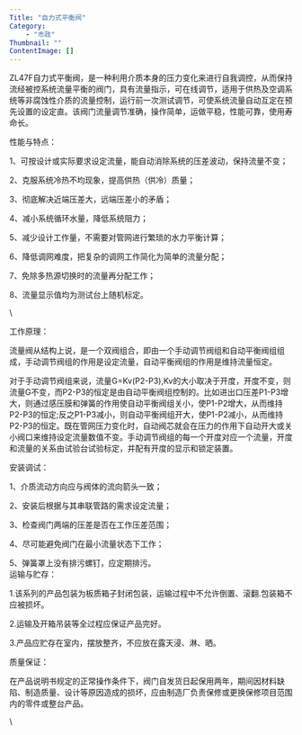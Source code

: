 ```yaml
---
Title: "自力式平衡阀"
Category: 
    - "市政"
Thumbnail: ""
ContentImage: []
---
```


ZL47F自力式平衡阀，是一种利用介质本身的压力变化来进行自我调控，从而保持流经被控系统流量平衡的阀门，具有流量指示，可在线调节，适用于供热及空调系统等非腐蚀性介质的流量控制，运行前一次测试调节，可使系统流量自动互定在预先设置的设定直。该阀门流量调节准确，操作简单，运做平稳，性能可靠，使用寿命长。

性能与特点：

1、可按设计或实际要求设定流量，能自动消除系统的压差波动，保持流量不变；

2、克服系统冷热不均现象，提高供热（供冷）质量；

3、彻底解决近端压差大，远端压差小的矛盾；

4、减小系统循环水量，降低系统阻力；

5、减少设计工作量，不需要对管网进行繁琐的水力平衡计算；

6、降低调网难度，把复杂的调网工作简化为简单的流量分配；

7、免除多热源切换时的流量再分配工作；

8、流量显示值均为测试台上随机标定。

\

工作原理：

流量阀从结构上说，是一个双阀组合，即由一个手动调节阀组和自动平衡阀组组成，手动调节阀组的作用是设定流量，自动平衡阀组的作用是维持流量恒定。

对于手动调节阀组来说，流量G=Kv(P2-P3),Kv的大小取决于开度，开度不变，则流量G不变，而P2-P3的恒定是由自动平衡阀组控制的。比如进出口压差P1-P3增大，则通过感压膜和弹簧的作用使自动平衡阀组关小，使P1-P2增大，从而维持P2-P3的恒定;反之P1-P3减小，则自动平衡阀组开大，使P1-P2减小，从而维持P2-P3的恒定。既在管网压力变化时，自动阀芯就会在压力的作用下自动开大或关小阀口来维持设定流量数值不变。手动调节阀组的每一个开度对应一个流量，开度和流量的关系由试验台试验标定，并配有开度的显示和锁定装置。

安装调试：

1、介质流动方向应与阀体的流向箭头一致；

2、安装后根据与其串联管路的需求设定流量；

3、检查阀门两端的压差是否在工作压差范围；

4、尽可能避免阀门在最小流量状态下工作；

5、弹簧罩上没有排污螺钉，应定期排污。\
运输与贮存：

1.该系列的产品包装为板质箱子封闭包装，运输过程中不允许倒置、滚翻.包装箱不应被损坏。

2.运输及开箱吊装等全过程应保证产品完好。

3.产品应贮存在室内，摆放整齐，不应放在露天浸、淋、晒。

质量保证：

在产品说明书规定的正常操作条件下，阀门自发货日起保用两年，期间因材料缺陷、制造质量、设计等原因造成的损坏，应由制造厂负责保修或更换保修项目范围内的零件或整台产品。

\

